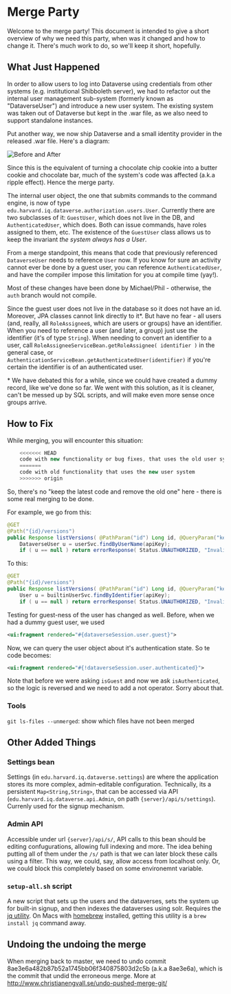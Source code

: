 # Merge Party
Welcome to the merge party! This document is intended to give a short overview of why we need this party, when was it changed and how to change it. There's much work to do, so we'll keep it short, hopefully.

## What Just Happened
In order to allow users to log into Dataverse using credentials from other systems (e.g. institutional Shibboleth server), we had to refactor out the internal user management sub-system (formerly known as "DataverseUser") and introduce a new user system. The existing system was taken out of Dataverse but kept in the .war file, as we also need to support standalone instances.

Put another way, we now ship Dataverse and a small identity provider in the released .war file. Here's a diagram:

![Before and After](images/before-after.png "Master vs. Auth structure")

Since this is the equivalent of turning a chocolate chip cookie into a butter cookie and chocolate bar, much of the system's code was affected (a.k.a ripple effect). Hence the merge party.

The internal user object, the one that submits commands to the command engine, is now of type `edu.harvard.iq.dataverse.authorization.users.User`. Currently there are two subclasses of it: `GuestUser`, which does not live in the DB, and `AuthenticatedUser`, which does. Both can issue commands, have roles assigned to them, etc. The existence of the `GuestUser` class allows us to keep the invariant *the system always has a User*.

From a merge standpoint, this means that code that previously referenced `DataverseUser` needs to reference `User` now. If you know for sure an activity cannot ever be done by a guest user, you can reference `AuthenticatedUser`, and have the compiler impose this limitation for you at compile time (yay!).

Most of these changes have been done by Michael/Phil - otherwise, the `auth` branch would not compile.

Since the guest user does not live in the database so it does not have an id. Moreover, JPA classes cannot link directly to it\*. But have no fear - all users (and, really, all `RoleAssignee`s, which are users or groups) have an identifier. When you need to reference a user (and later, a group) just use the identifier (it's of type `String`). When needing to convert an identifier to a user, call `RoleAssigneeServiceBean.getRoleAssignee( identifier )` in the general case, or `AuthenticationServiceBean.getAuthenticatedUser(identifier)` if you're certain the identifier is of an authenticated user.


\* We have debated this for a while, since we could have created a dummy record, like we've done so far. We went with this solution, as it is cleaner, can't be messed up by SQL scripts, and will make even more sense once groups arrive.

## How to Fix

While merging, you will encounter this situation:

```java
    <<<<<<< HEAD
    code with new functionality or bug fixes, that uses the old user system
    =======
    code with old functionality that uses the new user system
    >>>>>>> origin
```

So, there's no "keep the latest code and remove the old one" here - there is some real merging to be done.

For example, we go from this:
```java
@GET
@Path("{id}/versions")
public Response listVersions( @PathParam("id") Long id, @QueryParam("key") String apiKey ) {
    DataverseUser u = userSvc.findByUserName(apiKey);
    if ( u == null ) return errorResponse( Status.UNAUTHORIZED, "Invalid apikey '" + apiKey + "'");
```

To this:
```java
@GET
@Path("{id}/versions")
public Response listVersions( @PathParam("id") Long id, @QueryParam("key") String apiKey ) {
    User u = builtinUserSvc.findByIdentifier(apiKey);
    if ( u == null ) return errorResponse( Status.UNAUTHORIZED, "Invalid apikey '" + apiKey + "'");
```

Testing for guest-ness of the user has changed as well. Before, when we had a dummy guest user, we used 

```xml
<ui:fragment rendered="#{dataverseSession.user.guest}">
```

Now, we can query the user object about it's authentication state. So te code becomes:

```xml
<ui:fragment rendered="#{!dataverseSession.user.authenticated}">
```
Note that before we were asking `isGuest` and now we ask `isAuthenticated`, so the logic is reversed and we need to add a not operator. Sorry about that.

### Tools

`git ls-files --unmerged`: show which files have not been merged

## Other Added Things

### Settings bean
Settings (in `edu.harvard.iq.dataverse.settings`) are where the application stores its more complex, admin-editable configuration. Technically, its a persistent `Map<String,String>`, that can be accessed via API (`edu.harvard.iq.dataverse.api.Admin`, on path `{server}/api/s/settings`). Currenly used for the signup mechanism.

### Admin API
Accessible under url `{server}/api/s/`, API calls to this bean should be editing confugurations, allowing full indexing and more. The idea behing putting all of them under the `/s/` path is that we can later block these calls using a filter. This way, we could, say, allow access from localhost only. Or, we could block this completely based on some environemnt variable.

### `setup-all.sh` script
A new script that sets up the users and the dataverses, sets the system up for built-in signup, and then indexes the dataverses using solr. Requires the [jq utility](http://stedolan.github.io/jq/). On Macs with [homebrew](http://brew.sh) installed, getting this utility is a `brew install jq` command away.


## Undoing the undoing the merge
When merging back to master, we need to undo commit 8ae3e6a482b87b52a1745bb06f340875803d2c5b (a.k.a 8ae3e6a), which is the commit that undid the erroneous merge.
More at http://www.christianengvall.se/undo-pushed-merge-git/
